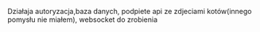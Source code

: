 Działaja autoryzacja,baza danych, podpiete api ze zdjeciami kotów(innego pomysłu nie miałem), websocket do zrobienia 

